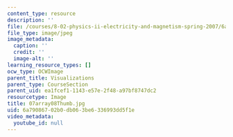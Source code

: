 ```yaml
---
content_type: resource
description: ''
file: /courses/8-02-physics-ii-electricity-and-magnetism-spring-2007/6a79086702b0db063be6336993dd5f1e_07array08Thumb.jpg
file_type: image/jpeg
image_metadata:
  caption: ''
  credit: ''
  image-alt: ''
learning_resource_types: []
ocw_type: OCWImage
parent_title: Visualizations
parent_type: CourseSection
parent_uid: ea1fcef1-1143-e57e-2f48-a97bf8747dc2
resourcetype: Image
title: 07array08Thumb.jpg
uid: 6a790867-02b0-db06-3be6-336993dd5f1e
video_metadata:
  youtube_id: null
---
```

